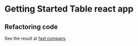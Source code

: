 # Getting Started Table react app

## Refactoring code

See the result at [fast company](http://orlovaleksandr89.github.io/fast_company).
